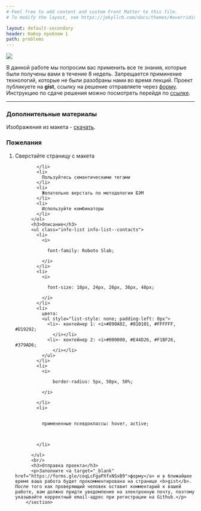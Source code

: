 ```yaml
---
# Feel free to add content and custom Front Matter to this file.
# To modify the layout, see https://jekyllrb.com/docs/themes/#overriding-theme-defaults

layout: default-secondary
header: Набор проблем 1
path: problems
---
```


<section class="info info--about problem-set">
          <a target="_blank" href="https://makecs138x.ru/assets/images/np1_example.png" class="photo">
            <!-- <h1>Amber Heard</h1> -->
            <img src="{{ site.url }}/assets/images/np1_example.png" />
            <!-- <div class="glow-wrap">
                      <i class="glow"></i>
                    </div> -->
          </a>        
          <p>
            В данной работе мы попросим вас применить все те знания, которые были получены вами в течение 8 недель. Запрещается приминение технологий, которые не были разобраны нами во время лекций. Проект публикуете на <b>gist</b>, ссылку на решение отправляете через <a target="_blank" href="#">форму</a>. Инструкцию по сдаче решения можно посмотреть перейдя по <a target="_blank" href="#">ссылке</a>.
          </p>
          <hr />
          <h3>Дополнительные материалы</h3>
          <p>
            Изображения из макета - <a href="{{ site.url }}/assets/material/week8/project_assets.zip">скачать</a>.
          </p>
          <h3>Пожелания</h3>
          <ol class="info-list info-list--contacts">
            <li>
              Сверстайте страницу с макета
              
            </li>
            <li>
              Пользуйтесь семантическими тегами
            </li>
            <li>
              Желательно верстать по методологии БЭМ
            </li>
            <li>
              Используйте комбинаторы
            </li>
          </ol>
          <h3>Описание</h3>
          <ul class="info-list info-list--contacts">
            <li>
              <i>

                font-family: Roboto Slab;

              </i>
            </li>
            <li>
              <i>

                font-size: 18px, 24px, 26px, 36px, 48px;

              </i>
            </li>
            <li>
              цвета:
              <ul style="list-style: none; padding-left: 0px">
                <li>- контейнер 1: <i>#890A02, #010101, #FFFFFF, #D19292;
                  </i></li>
                <li>- контейнер 2: <i>#000000, #E44D26, #F1BF26, #379AD6;
                  </i></li>
              </ul>
            </li>
            <li>
              <i>

                  border-radius: 5px, 50px, 50%;

              </i>
              
            </li>
            <li>
              

              примененные псевдоклассы: hover, active;


              
            </li>
            
          </ul>
          <br/>
          <h3>Отправка проекта</h3>
          <p>Заполните <a target="_blank" href="https://forms.gle/coqLcFgaPXfxNSxB9">форму</a> и в ближайшее время ваша работа будет прокомментирована на странице <b>gist</b>. После того как проверяющий человек оставит комментарий к вашей работе, вам должно придти уведомление на электронную почту, поэтому указывайте корректный email-адрес при регистрации на Github.</p>
        </section>